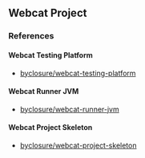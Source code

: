 ## Webcat Project

### References

#### Webcat Testing Platform
* [byclosure/webcat-testing-platform](http://github.com/byclosure/webcat-testing-platform)

#### Webcat Runner JVM
* [byclosure/webcat-runner-jvm](http://github.com/byclosure/webcat-runner-jvm)

#### Webcat Project Skeleton
* [byclosure/webcat-project-skeleton](http://github.com/byclosure/webcat-project-skeleton)

